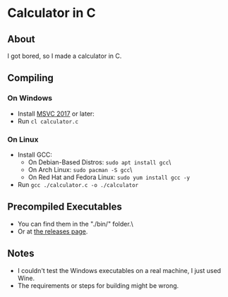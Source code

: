 # Calculator in C
## About
I got bored, so I made a calculator in C.
## Compiling
### On Windows
- Install [MSVC 2017](https://aka.ms/vs/15/release/VC_redist.x64.exe) or later:
- Run `cl calculator.c`
### On Linux
- Install GCC:
	- On Debian-Based Distros: `sudo apt install gcc`\
	- On Arch Linux: `sudo pacman -S gcc`\
	- On Red Hat and Fedora Linux: `sudo yum install gcc -y`
- Run `gcc ./calculator.c -o ./calculator`
## Precompiled Executables
- You can find them in the "./bin/" folder.\
- Or at [the releases page](https://github.com/codedipper/calculator-c/tags).
## Notes
- I couldn't test the Windows executables on a real machine, I just used Wine.
- The requirements or steps for building might be wrong.
